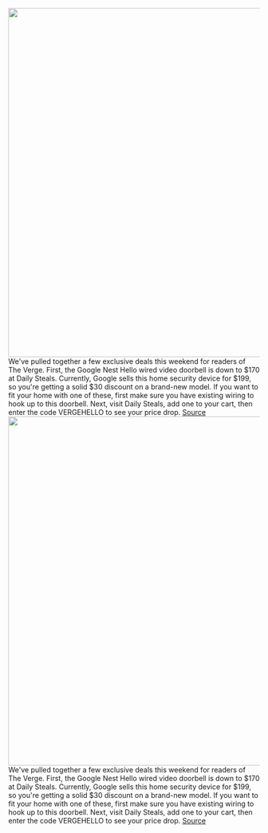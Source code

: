 <img src='https://cdn.vox-cdn.com/thumbor/-t7kXj5W1s5tl81QRedWIMv2g9Q=/0x0:2040x1530/1200x800/filters:focal(1105x550:1431x876)/cdn.vox-cdn.com/uploads/chorus_image/image/66707603/fion_180428_2519_8644.0.jpg' width='700px' /><br/>
We've pulled together a few exclusive deals this weekend for readers of The Verge. First, the Google Nest Hello wired video doorbell is down to $170 at Daily Steals. Currently, Google sells this home security device for $199, so you're getting a solid $30 discount on a brand-new model. If you want to fit your home with one of these, first make sure you have existing wiring to hook up to this doorbell. Next, visit Daily Steals, add one to your cart, then enter the code VERGEHELLO to see your price drop.
<a href='https://www.theverge.com/good-deals/2020/4/25/21234844/google-nest-hello-video-doorbell-macbook-pro-cyberpunk-2077-deal-sale-preorder'> Source <a/><img src='https://cdn.vox-cdn.com/thumbor/-t7kXj5W1s5tl81QRedWIMv2g9Q=/0x0:2040x1530/1200x800/filters:focal(1105x550:1431x876)/cdn.vox-cdn.com/uploads/chorus_image/image/66707603/fion_180428_2519_8644.0.jpg' width='700px' /><br/>
We've pulled together a few exclusive deals this weekend for readers of The Verge. First, the Google Nest Hello wired video doorbell is down to $170 at Daily Steals. Currently, Google sells this home security device for $199, so you're getting a solid $30 discount on a brand-new model. If you want to fit your home with one of these, first make sure you have existing wiring to hook up to this doorbell. Next, visit Daily Steals, add one to your cart, then enter the code VERGEHELLO to see your price drop.
<a href='https://www.theverge.com/good-deals/2020/4/25/21234844/google-nest-hello-video-doorbell-macbook-pro-cyberpunk-2077-deal-sale-preorder'> Source <a/>
